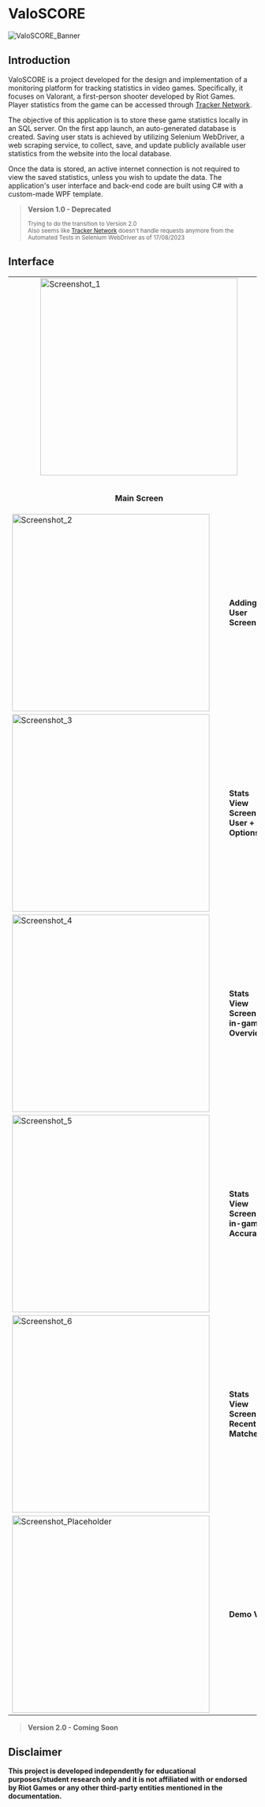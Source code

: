 # ValoSCORE
![ValoSCORE_Banner](https://github.com/bastysmc/ValoSCORE/assets/127879422/e2741e2a-d67a-4e92-9cdb-ede774bfaced)
## Introduction
ValoSCORE is a project developed for the design and implementation of a monitoring platform for tracking statistics in video games. Specifically, it focuses on Valorant, a first-person shooter developed by Riot Games. Player statistics from the game can be accessed through [Tracker Network](https://tracker.gg/).

The objective of this application is to store these game statistics locally in an SQL server. On the first app launch, an auto-generated database is created. Saving user stats is achieved by utilizing Selenium WebDriver, a web scraping service, to collect, save, and update publicly available user statistics from the website into the local database.

Once the data is stored, an active internet connection is not required to view the saved statistics, unless you wish to update the data. The application's user interface and back-end code are built using C# with a custom-made WPF template.

> **Version 1.0 - Deprecated**
>
> <sub>Trying to do the transition to Version 2.0</sub> <br>
> <sub>Also seems like [Tracker Network](https://tracker.gg/) doesn't handle requests anymore from the Automated Tests in Selenium WebDriver as of 17/08/2023</sub>

## Interface
<table>
  <tr>
    <td>
      <div style="display: flex; flex-direction: column; align-items: center; justify-content: center; height: 100%;">
        <img src="https://github.com/bastysmc/ValoSCORE/assets/127879422/42bd165e-917f-4428-8a60-2f9ef7cea158" alt="Screenshot_1" width="400">
        <br>
          <p><b>Main Screen</b></p>
      </div>
    </td>
    <td>
      <div style="flex: 1;">
        <p>A screenshot of the dashboard showcasing various game statistics.</p>
      </div>
    </td>
  </tr>
   <tr>
    <td>
      <div style="display: flex; gap: 20px; align-items: center;">
<img src="https://github.com/bastysmc/ValoSCORE/assets/127879422/780d77f2-018f-4259-8cfe-92cc86006d55" alt="Screenshot_2" width="400">
         <br>
          <b>Adding User Screen</b>
      </div>
    </td>
    <td>
      <div style="flex: 1;">
        <p>A screenshot of the dashboard showcasing various game statistics.</p>
      </div>
    </td>
  </tr>
     <tr>
    <td>
      <div style="display: flex; gap: 20px; align-items: center;">
<img src="https://github.com/bastysmc/ValoSCORE/assets/127879422/22433a58-e4a1-420c-b145-9b21445c9312" alt="Screenshot_3" width="400">
         <br>
          <b>Stats View Screen - User + Options</b>
      </div>
    </td>
    <td>
      <div style="flex: 1;">
        <p>A screenshot of the dashboard showcasing various game statistics.</p>
      </div>
    </td>
  </tr>
     <tr>
    <td>
      <div style="display: flex; gap: 20px; align-items: center;">
<img src="https://github.com/bastysmc/ValoSCORE/assets/127879422/654435ed-5053-4f53-b003-30d1c04310da" alt="Screenshot_4" width="400">
         <br>
          <b>Stats View Screen - in-game Overview</b>
      </div>
    </td>
    <td>
      <div style="flex: 1;">
        <p>A screenshot of the dashboard showcasing various game statistics.</p>
      </div>
    </td>
  </tr>
     <tr>
    <td>
      <div style="display: flex; gap: 20px; align-items: center;">
<img src="https://github.com/bastysmc/ValoSCORE/assets/127879422/d8f65822-103c-4da9-b74f-7ab321b0d30d" alt="Screenshot_5" width="400">
         <br>
          <b>Stats View Screen - in-game Accuracy</b>
      </div>
    </td>
    <td>
      <div style="flex: 1;">
        <p>A screenshot of the dashboard showcasing various game statistics.</p>
      </div>
    </td>
  </tr>
     <tr>
    <td>
      <div style="display: flex; gap: 20px; align-items: center;">
<img src="https://github.com/bastysmc/ValoSCORE/assets/127879422/13d245b6-d235-4c3e-bb24-d89e34699bf4" alt="Screenshot_6" width="400">
         <br>
          <b>Stats View Screen - Recent Matches</b>
      </div>
    </td>
    <td>
      <div style="flex: 1;">
        <p>A screenshot of the dashboard showcasing various game statistics.</p>
      </div>
    </td>
  </tr>
 <tr>
    <td colspan="2">
      <div style="display: flex; gap: 20px; align-items: center;">
<img src="https://github.com/bastysmc/ValoSCORE/assets/127879422/13d245b6-d235-4c3e-bb24-d89e34699bf4" alt="Screenshot_Placeholder" width="400">
         <br>
          <b>Demo Video</b>
      </div>
    </td>
  </tr>
</table>

> **Version 2.0 - Coming Soon**

## Disclaimer

**This project is developed independently for educational purposes/student research only and it is not affiliated with or endorsed by Riot Games or any other third-party entities mentioned in the documentation.**
